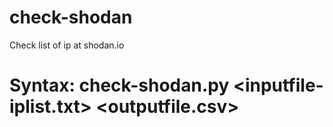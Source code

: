 # check-shodan
Check list of ip at shodan.io
# Syntax: check-shodan.py <inputfile-iplist.txt> <outputfile.csv>
